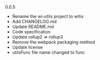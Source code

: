 0.0.5
* Rename the wi-utils project to witis
* Add CHANGELOG.md
* Update README.md
* Code specification
* Update rollup2 => rollup3
* Remove the webpack packaging method
* Update license
* utilsFunc file name changed to func
